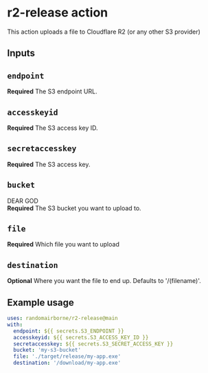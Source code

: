 # r2-release action

This action uploads a file to Cloudflare R2 (or any other S3 provider)

## Inputs

## `endpoint`

**Required** The S3 endpoint URL.

## `accesskeyid`

**Required** The S3 access key ID.

## `secretaccesskey`

**Required** The S3 access key.

## `bucket`
DEAR GOD<br>
**Required** The S3 bucket you want to upload to.

## `file`

**Required** Which file you want to upload

## `destination`

**Optional** Where you want the file to end up. Defaults to '/(filename)'.

## Example usage
```yaml
uses: randomairborne/r2-release@main
with:
  endpoint: ${{ secrets.S3_ENDPOINT }}
  accesskeyid: ${{ secrets.S3_ACCESS_KEY_ID }}
  secretaccesskey: ${{ secrets.S3_SECRET_ACCESS_KEY }}
  bucket: 'my-s3-bucket'
  file: './target/release/my-app.exe'
  destination: '/download/my-app.exe'
  ```